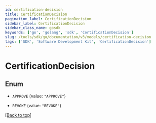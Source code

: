 ```yaml
---
id: certification-decision
title: CertificationDecision
pagination_label: CertificationDecision
sidebar_label: CertificationDecision
sidebar_class_name: gosdk
keywords: ['go', 'golang', 'sdk', 'CertificationDecision'] 
slug: /tools/sdk/go/documentation/v3/models/certification-decision
tags: ['SDK', 'Software Development Kit', 'CertificationDecision']
---
```


# CertificationDecision

## Enum


* `APPROVE` (value: `"APPROVE"`)

* `REVOKE` (value: `"REVOKE"`)


[[Back to top]](#) 


